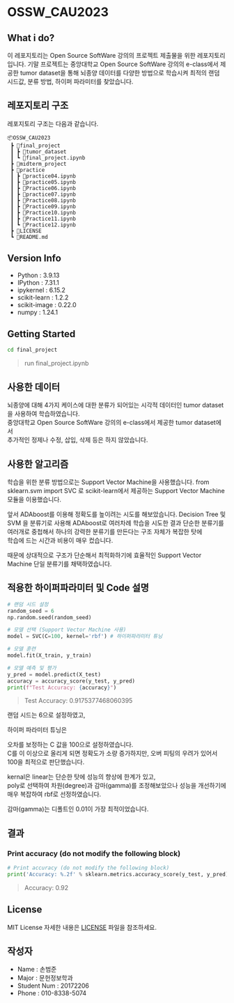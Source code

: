 # OSSW_CAU2023

## What i do?
이 레포지토리는 Open Source SoftWare 강의의 프로젝트 제출물을 위한 레포지토리입니다.
기말 프로젝트는 중앙대학교 Open Source SoftWare 강의의 e-class에서 제공한 tumor dataset을 통해
뇌종양 데이터를 다양한 방법으로 학습시켜 최적의 랜덤 시드값, 분류 방법, 하이퍼 파라미터를 찾았습니다.

## 레포지토리 구조

레포지토리 구조는 다음과 같습니다.
```
📦OSSW_CAU2023
 ┣ 📂final_project
 ┃ ┣ 📂tumor_dataset
 ┃ ┗ 📜final_project.ipynb
 ┣ 📂midterm_project
 ┣ 📂practice
 ┃ ┣ 📜practice04.ipynb
 ┃ ┣ 📜practice05.ipynb
 ┃ ┣ 📜Practice06.ipynb
 ┃ ┣ 📜practice07.ipynb
 ┃ ┣ 📜Practice08.ipynb
 ┃ ┣ 📜Practice09.ipynb
 ┃ ┣ 📜Practice10.ipynb
 ┃ ┣ 📜Practice11.ipynb
 ┃ ┗ 📜Practice12.ipynb
 ┣ 📜LICENSE
 ┗ 📜README.md
```

## Version Info

- Python : 3.9.13
- IPython : 7.31.1
- ipykernel : 6.15.2
- scikit-learn : 1.2.2
- scikit-image : 0.22.0
- numpy : 1.24.1

## Getting Started

```bash
cd final_project
```
> run final_project.ipynb

## 사용한 데이터

뇌종양에 대해 4가지 케이스에 대한 분류가 되어있는 시각적 데이터인 tumor dataset을 사용하여 학습하였습니다. \
중앙대학교 Open Source SoftWare 강의의 e-class에서 제공한 tumor dataset에서 \
추가적인 정제나 수정, 삽입, 삭제 등은 하지 않았습니다.

## 사용한 알고리즘

학습을 위한 분류 방법으로는 Support Vector Machine을 사용했습니다.
from sklearn.svm import SVC 로 scikit-learn에서 제공하는 Support Vector Machine 모듈을 이용했습니다.

앞서 ADAboost를 이용해 정확도를 높이려는 시도를 해보았습니다.
Decision Tree 및 SVM 을 분류기로 사용해 ADAboost로 여러차례 학습을 시도한 결과
단순한 분류기를 여러개로 중첩해서 하나의 강력한 분류기를 만든다는 구조 자체가 복잡한 탓에 \
학습에 드는 시간과 비용이 매우 컸습니다.

때문에 상대적으로 구조가 단순해서 최적화하기에 효율적인 Support Vector Machine 단일 분류기를 채택하였습니다.

## 적용한 하이퍼파라미터 및 Code 설명
```python
# 랜덤 시드 설정
random_seed = 6
np.random.seed(random_seed)

# 모델 선택 (Support Vector Machine 사용)
model = SVC(C=100, kernel='rbf') # 하이퍼파라미터 튜닝

# 모델 훈련
model.fit(X_train, y_train)

# 모델 예측 및 평가
y_pred = model.predict(X_test)
accuracy = accuracy_score(y_test, y_pred)
print(f"Test Accuracy: {accuracy}")
```
> Test Accuracy: 0.9175377468060395

랜덤 시드는 6으로 설정하였고,

하이퍼 파라미터 튜닝은

오차를 보정하는 C 값을 100으로 설정하였습니다. \
C를 이 이상으로 올리게 되면 정확도가 소량 증가하지만, 오버 피팅의 우려가 있어서 100을 최적으로 판단했습니다.

kernal은 linear는 단순한 탓에 성능의 향상에 한계가 있고, \
poly로 선택하여 차원(degree)과 감마(gamma)를 조정해보았으나 성능을 개선하기에 매우 복잡하여 rbf로 선정하였습니다. 

감마(gamma)는 디폴트인 0.01이 가장 최적이었습니다.

## 결과
### Print accuracy (do not modify the following block)
```python
# Print accuracy (do not modify the following block)
print('Accuracy: %.2f' % sklearn.metrics.accuracy_score(y_test, y_pred))
```
> Accuracy: 0.92

## License
MIT License
자세한 내용은 [LICENSE](LICENSE) 파일을 참조하세요.

## 작성자
- Name : 손범준
- Major : 문헌정보학과
- Student Num : 20172206 
- Phone : 010-8338-5074
